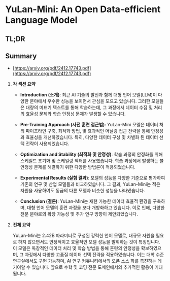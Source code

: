 # YuLan-Mini: An Open Data-efficient Language Model
## TL;DR
## Summary
- [https://arxiv.org/pdf/2412.17743.pdf](https://arxiv.org/pdf/2412.17743.pdf)

1. **각 섹션 요약**

   - **Introduction (소개)**: 최근 AI 기술의 발전과 함께 대형 언어 모델(LLM)이 다양한 분야에서 우수한 성능을 보이면서 관심을 모으고 있습니다. 그러한 모델들은 대량의 미표기 텍스트를 통해 학습하는데, 그 과정에서 데이터 수집 및 처리의 효율성 문제와 학습 안정성 문제가 발생할 수 있습니다.
   
   - **Pre-Training Approach (사전 훈련 접근법)**: YuLan-Mini 모델은 데이터 처리 파이프라인 구축, 최적화 방법, 및 효과적인 어닐링 접근 전략을 통해 안정성과 효율성을 개선하였습니다. 특히, 다양한 데이터 구성 및 차별화 된 데이터 선택 전략이 사용되었습니다.
   
   - **Optimization and Stability (최적화 및 안정성)**: 학습 과정의 안정화를 위해 스케일드 초기화 및 스케일링 팩터를 사용했습니다. 학습 과정에서 발생하는 불안정성 문제를 해결하기 위한 다양한 방법론이 적용되었습니다.
   
   - **Experimental Results (실험 결과)**: 모델의 성능을 다양한 기준으로 평가하여 기존의 연구 및 산업 모델들과 비교하였습니다. 그 결과, YuLan-Mini는 적은 자원을 사용하여도 동급의 다른 모델과 비슷한 성능을 나타냈습니다.
   
   - **Conclusion (결론)**: YuLan-Mini는 재현 가능한 데이터 효율적 환경을 구축하며, 대형 언어 모델의 훈련 과정을 보다 개방화하고 있습니다. 이로 인해, 다양한 전문 분야로의 확장 가능성 및 추가 연구 방향이 제안되었습니다.

2. **전체 요약**

   YuLan-Mini는 2.42B 파라미터로 구성된 강력한 언어 모델로, 대규모 자원을 필요로 하지 않으면서도 안정적이고 효율적인 모델 성능을 발휘하는 것이 특징입니다. 이 모델은 독창적인 데이터 처리 및 학습 방법을 통해 훈련의 안정성을 확보하였으며, 그 과정에서 다양한 고품질 데이터 선택 전략을 적용하였습니다. 이는 대학 수준 연구실에서도 구현 가능하며, AI 연구 커뮤니티에서의 오픈 소스 화를 촉진하는 데 기여할 수 있습니다. 앞으로 수학 및 코딩 전문 도메인에서의 추가적인 활용이 기대됩니다.